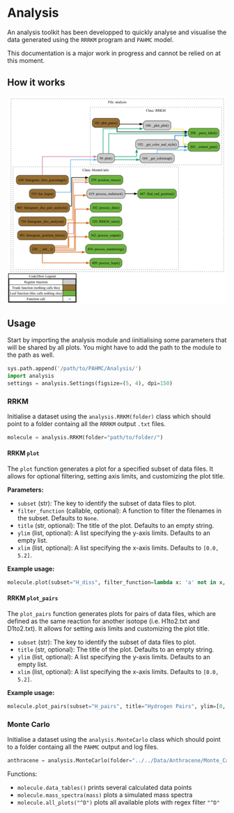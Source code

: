# Analysis

An analysis toolkit has been developped to quickly analyse and visualise the data generated using the `RRRKM` program and `PAHMC` model.

This documentation is a major work in progress and cannot be relied on at this moment.

## How it works

![Code2flow diagram](out.png)

## Usage

Start by importing the analysis module and iinitialising some parameters that will be shared by all plots. You might have to add the path to the module to the path as well.

```python
sys.path.append('/path/to/PAHMC/Analysis/')
import analysis
settings = analysis.Settings(figsize=(5, 4), dpi=150)
```

### RRKM

Initialise a dataset using the `analysis.RRKM(folder)` class which should point to a folder containg all the `RRRKM` output `.txt` files.

```python
molecule = analysis.RRKM(folder="path/to/folder/")
```

#### RRKM `plot`

The `plot` function generates a plot for a specified subset of data files. It allows for optional filtering, setting axis limits, and customizing the plot title.

**Parameters:**

- `subset` (str): The key to identify the subset of data files to plot.
- `filter_function` (callable, optional): A function to filter the filenames in the subset. Defaults to `None`.
- `title` (str, optional): The title of the plot. Defaults to an empty string.
- `ylim` (list, optional): A list specifying the y-axis limits. Defaults to an empty list.
- `xlim` (list, optional): A list specifying the x-axis limits. Defaults to `[0.0, 5.2]`.

**Example usage:**

```python
molecule.plot(subset="H_diss", filter_function=lambda x: 'a' not in x, title="Hydrogen Dissociation", ylim=[0, 1e5], xlim=[0.0, 5.2])
```

#### RRKM `plot_pairs`

The `plot_pairs` function generates plots for pairs of data files, which are defined as the same reaction for another isotope (i.e. H1to2.txt and D1to2.txt). It allows for setting axis limits and customizing the plot title.

- `subset` (str): The key to identify the subset of data files to plot.
- `title` (str, optional): The title of the plot. Defaults to an empty string.
- `ylim` (list, optional): A list specifying the y-axis limits. Defaults to an empty list.
- `xlim` (list, optional): A list specifying the x-axis limits. Defaults to `[0.0, 5.2]`.

**Example usage:**

```python
molecule.plot_pairs(subset="H_pairs", title="Hydrogen Pairs", ylim=[0, 1e5], xlim=[0.0, 5.2])
```

### Monte Carlo

Initialise a dataset using the `analysis.MonteCarlo` class which should point to a folder containg all the `PAHMC` output and log files.

```python
anthracene = analysis.MonteCarlo(folder="../../Data/Anthracene/Monte_Carlo/", simulations=["1-Anthracene", "2-Anthracene"], numbering="(5,6,7,8) (9,10) (1,2,3,4)", name="D$^+$Anthracene-H$_{10}$")
```

Functions:

- `molecule.data_tables()` prints several calculated data points
- `molecule.mass_spectra(mass)` plots a simulated mass spectra
- `molecule.all_plots("^D")` plots all available plots with regex filter `"^D"`
